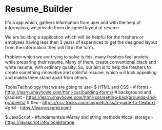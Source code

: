 # Resume_Builder
It's a app which, gathers information from user and with the help of information, we provide them designed layout of resume.

We are building a application which will be helpful for the freshers or emplyees having less than 3 years of experinces to get the designed layout from the information they will fill in the form.

Problem which we are trying to solve is this, many freshers feel anxiety while preparing their resume. Many of them, create conventional black and white resume, with ordinary quality. So, our aim is to help the freshers to create something innovative and colorful resume, which will look appealing and makes them stand apart from others.

Tools/Technology that we are going to use-
$ HTML and CSS -
    # forms - https://learn.shayhowe.com/html-css/building-forms/
    # background and gradient - https://learn.shayhowe.com/html-css/setting-backgrounds-and-gradients/
    # flex - https://css-tricks.com/snippets/css/a-guide-to-flexbox/
    #grid - https://learncssgrid.com/

$ JavaScript -
    #fundamentals
    #Array and string methods
    #local storage - https://javascript.info/localstorage